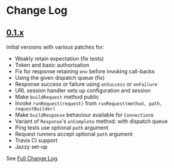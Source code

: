 # Change Log

## [0.1.x](https://github.com/royratcliffe/faraday/tree/0.1.10)

Initial versions with various patches for:

- Weakly retain expectation (fix tests)
- Token and basic authorisation
- Fix for response retaining `env` before invoking call-backs
- Using the given dispatch queue (fix)
- Response success or failure using `onSuccess` or `onFailure`
- URL session handler sets up configuration and session
- Make `buildRequest` method public
- Invoke `runRequest(request)` from `runRequest(method, path, requestBuilder)`
- Make `buildResponse` behaviour available for `Connection`s
- Variant of `Response`'s `onComplete` method: with dispatch queue
- Ping tests use optional `path` argument
- Request runners accept optional `path` argument
- Travis CI support
- Jazzy set-up

See [Full Change Log](https://github.com/royratcliffe/faraday/compare/0.1.0...0.1.10).
